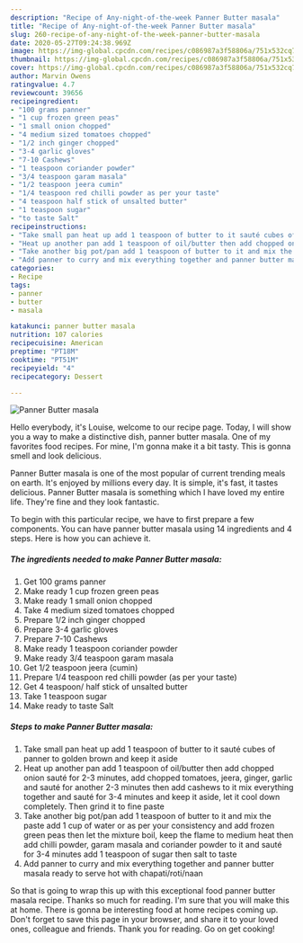 ```yaml
---
description: "Recipe of Any-night-of-the-week Panner Butter masala"
title: "Recipe of Any-night-of-the-week Panner Butter masala"
slug: 260-recipe-of-any-night-of-the-week-panner-butter-masala
date: 2020-05-27T09:24:38.969Z
image: https://img-global.cpcdn.com/recipes/c086987a3f58806a/751x532cq70/panner-butter-masala-recipe-main-photo.jpg
thumbnail: https://img-global.cpcdn.com/recipes/c086987a3f58806a/751x532cq70/panner-butter-masala-recipe-main-photo.jpg
cover: https://img-global.cpcdn.com/recipes/c086987a3f58806a/751x532cq70/panner-butter-masala-recipe-main-photo.jpg
author: Marvin Owens
ratingvalue: 4.7
reviewcount: 39656
recipeingredient:
- "100 grams panner"
- "1 cup frozen green peas"
- "1 small onion chopped"
- "4 medium sized tomatoes chopped"
- "1/2 inch ginger chopped"
- "3-4 garlic gloves"
- "7-10 Cashews"
- "1 teaspoon coriander powder"
- "3/4 teaspoon garam masala"
- "1/2 teaspoon jeera cumin"
- "1/4 teaspoon red chilli powder as per your taste"
- "4 teaspoon half stick of unsalted butter"
- "1 teaspoon sugar"
- "to taste Salt"
recipeinstructions:
- "Take small pan heat up add 1 teaspoon of butter to it sauté cubes of panner to golden brown and keep it aside"
- "Heat up another pan add 1 teaspoon of oil/butter then add chopped onion sauté for 2-3 minutes, add chopped tomatoes, jeera, ginger, garlic and sauté for another 2-3 minutes then add cashews to it mix everything together and sauté for 3-4 minutes and keep it aside, let it cool down completely. Then grind it to fine paste"
- "Take another big pot/pan add 1 teaspoon of butter to it and mix the paste add 1 cup of water or as per your consistency and add frozen green peas then let the mixture boil, keep the flame to medium heat then add chilli powder, garam masala and coriander powder to it and sauté for 3-4 minutes add 1 teaspoon of sugar then salt to taste"
- "Add panner to curry and mix everything together and panner butter masala ready to serve hot with chapati/roti/naan"
categories:
- Recipe
tags:
- panner
- butter
- masala

katakunci: panner butter masala 
nutrition: 107 calories
recipecuisine: American
preptime: "PT18M"
cooktime: "PT51M"
recipeyield: "4"
recipecategory: Dessert

---
```



![Panner Butter masala](https://img-global.cpcdn.com/recipes/c086987a3f58806a/751x532cq70/panner-butter-masala-recipe-main-photo.jpg)

Hello everybody, it's Louise, welcome to our recipe page. Today, I will show you a way to make a distinctive dish, panner butter masala. One of my favorites food recipes. For mine, I'm gonna make it a bit tasty. This is gonna smell and look delicious.

Panner Butter masala is one of the most popular of current trending meals on earth. It's enjoyed by millions every day. It is simple, it's fast, it tastes delicious. Panner Butter masala is something which I have loved my entire life. They're fine and they look fantastic.




To begin with this particular recipe, we have to first prepare a few components. You can have panner butter masala using 14 ingredients and 4 steps. Here is how you can achieve it.

<!--inarticleads1-->

##### The ingredients needed to make Panner Butter masala:

1. Get 100 grams panner
1. Make ready 1 cup frozen green peas
1. Make ready 1 small onion chopped
1. Take 4 medium sized tomatoes chopped
1. Prepare 1/2 inch ginger chopped
1. Prepare 3-4 garlic gloves
1. Prepare 7-10 Cashews
1. Make ready 1 teaspoon coriander powder
1. Make ready 3/4 teaspoon garam masala
1. Get 1/2 teaspoon jeera (cumin)
1. Prepare 1/4 teaspoon red chilli powder (as per your taste)
1. Get 4 teaspoon/ half stick of unsalted butter
1. Take 1 teaspoon sugar
1. Make ready to taste Salt




<!--inarticleads2-->

##### Steps to make Panner Butter masala:

1. Take small pan heat up add 1 teaspoon of butter to it sauté cubes of panner to golden brown and keep it aside
1. Heat up another pan add 1 teaspoon of oil/butter then add chopped onion sauté for 2-3 minutes, add chopped tomatoes, jeera, ginger, garlic and sauté for another 2-3 minutes then add cashews to it mix everything together and sauté for 3-4 minutes and keep it aside, let it cool down completely. Then grind it to fine paste
1. Take another big pot/pan add 1 teaspoon of butter to it and mix the paste add 1 cup of water or as per your consistency and add frozen green peas then let the mixture boil, keep the flame to medium heat then add chilli powder, garam masala and coriander powder to it and sauté for 3-4 minutes add 1 teaspoon of sugar then salt to taste
1. Add panner to curry and mix everything together and panner butter masala ready to serve hot with chapati/roti/naan




So that is going to wrap this up with this exceptional food panner butter masala recipe. Thanks so much for reading. I'm sure that you will make this at home. There is gonna be interesting food at home recipes coming up. Don't forget to save this page in your browser, and share it to your loved ones, colleague and friends. Thank you for reading. Go on get cooking!
